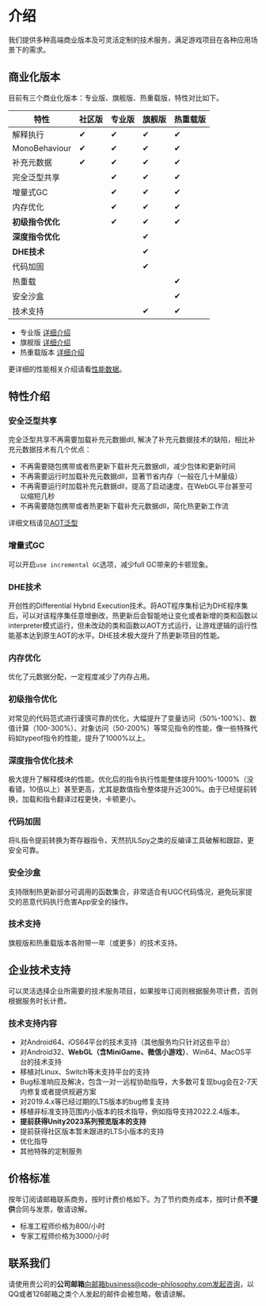 # 介绍

我们提供多种高端商业版本及可灵活定制的技术服务，满足游戏项目在各种应用场景下的需求。

## 商业化版本

目前有三个商业化版本：专业版、旗舰版、热重载版，特性对比如下。

|特性|社区版|专业版|旗舰版|热重载版|
|-|-|-|-|-|
|解释执行|✔|✔|✔|✔|
|MonoBehaviour|✔|✔|✔|✔|
|补充元数据|✔|✔|✔|✔|
|完全泛型共享||✔|✔|✔|
|增量式GC||✔|✔|✔|
|内存优化||✔|✔|✔|
|**初级指令优化**||✔|✔|✔|
|**深度指令优化**|||✔||
|**DHE技术**|||✔||
|代码加固|||✔||
|热重载||||✔|
|安全沙盒||||✔|
|技术支持|||✔|✔|

- 专业版 [详细介绍](./pro/intro.md)
- 旗舰版 [详细介绍](./ultimate/intro.md)
- 热重载版本 [详细介绍](./reload/intro.md)

更详细的性能相关介绍请看[性能数据](./performance.md)。

## 特性介绍

### 安全泛型共享

完全泛型共享不再需要加载补充元数据dll, 解决了补充元数据技术的缺陷，相比补充元数据技术有几个优点：

- 不再需要随包携带或者热更新下载补充元数据dll，减少包体和更新时间
- 不再需要运行时加载补充元数据dll，显著节省内存（一般在几十M量级）
- 不再需要运行时加载补充元数据dll，提高了启动速度，在WebGL平台甚至可以缩短几秒
- 不再需要随包携带或者热更新下载补充元数据dll，简化热更新工作流

详细文档请见[AOT泛型](../basic/aotgeneric.md)

### 增量式GC

可以开启`use incremental GC`选项，减少full GC带来的卡顿现象。

### DHE技术

开创性的Differential Hybrid Execution技术。将AOT程序集标记为DHE程序集后，可以对该程序集任意增删改，热更新后会智能地让变化或者新增的类和函数以interpreter模式运行，但未改动的类和函数以AOT方式运行，让游戏逻辑的运行性能基本达到原生AOT的水平。DHE技术极大提升了热更新项目的性能。

### 内存优化

优化了元数据分配，一定程度减少了内存占用。

### 初级指令优化

对常见的代码范式进行谨慎可靠的优化，大幅提升了变量访问（50%-100%）、数值计算（100-300%）、对象访问（50-200%）等常见指令的性能，像一些特殊代码如typeof指令的性能，提升了1000%以上。

### 深度指令优化技术

极大提升了解释模块的性能。优化后的指令执行性能整体提升100%-1000%（没看错，10倍以上）甚至更高，尤其是数值指令整体提升近300%。由于已经提前转换，加载和指令翻译过程更快，卡顿更小。

### 代码加固

将IL指令提前转换为寄存器指令，天然抗ILSpy之类的反编译工具破解和跟踪，更安全可靠。

### 安全沙盒

支持限制热更新部分可调用的函数集合，非常适合有UGC代码情况，避免玩家提交的恶意代码执行危害App安全的操作。

### 技术支持

旗舰版和热重载版本各附带一年（或更多）的技术支持。


## 企业技术支持

可以灵活选择企业所需要的技术服务项目，如果按年订阅则根据服务项计费，否则根据服务时长计费。

### 技术支持内容

- 对Android64、iOS64平台的技术支持（其他服务均只针对这些平台）
- 对Android32、**WebGL（含MiniGame、微信小游戏）**、Win64、MacOS平台的技术支持
- 移植对Linux、Switch等未支持平台的支持
- Bug标准响应及解决，包含一对一远程协助指导，大多数可复现bug会在2-7天内修复或者提供规避方案
- 对2019.4.x等已经过期的LTS版本的bug修复支持
- 移植非标准支持范围内小版本的技术指导，例如指导支持2022.2.4版本。
- **提前获得Unity2023系列预览版本的支持**
- 提前获得社区版本暂未跟进的LTS小版本的支持
- 优化指导
- 其他特殊的定制服务

## 价格标准

按年订阅请邮箱联系商务，按时计费价格如下。为了节约商务成本，按时计费**不提供**合同与发票，敬请谅解。

- 标准工程师价格为800/小时
- 专家工程师价格为3000/小时

## 联系我们

请使用贵公司的**公司邮箱**向邮箱business@code-philosophy.com发起咨询，以QQ或者126邮箱之类个人发起的邮件会被忽略，敬请谅解。